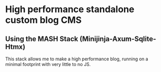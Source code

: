 # High performance standalone custom blog CMS
## Using the MASH Stack (Minijinja-Axum-Sqlite-Htmx)

This stack allows me to make a high performance blog, running on a minimal footprint with very little to no JS.
